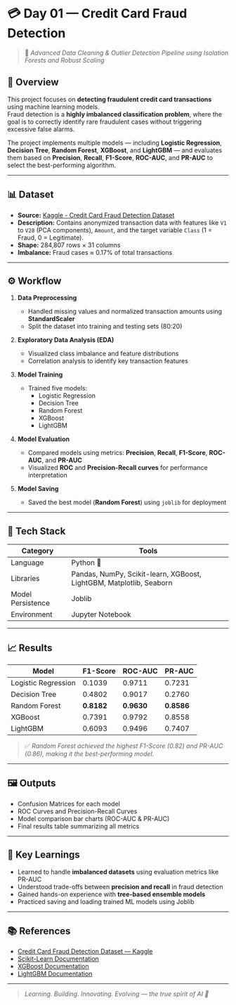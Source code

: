 # 💳 Day 01 — Credit Card Fraud Detection  

> 🎯 *Advanced Data Cleaning & Outlier Detection Pipeline using Isolation Forests and Robust Scaling*  

## 📘 Overview  

This project focuses on **detecting fraudulent credit card transactions** using machine learning models.  
Fraud detection is a **highly imbalanced classification problem**, where the goal is to correctly identify rare fraudulent cases without triggering excessive false alarms.  

The project implements multiple models — including **Logistic Regression**, **Decision Tree**, **Random Forest**, **XGBoost**, and **LightGBM** — and evaluates them based on **Precision**, **Recall**, **F1-Score**, **ROC-AUC**, and **PR-AUC** to select the best-performing algorithm.

---

## 📊 Dataset  

- **Source:** [Kaggle - Credit Card Fraud Detection Dataset](https://www.kaggle.com/mlg-ulb/creditcardfraud)  
- **Description:** Contains anonymized transaction data with features like `V1` to `V28` (PCA components), `Amount`, and the target variable `Class` (1 = Fraud, 0 = Legitimate).  
- **Shape:** 284,807 rows × 31 columns  
- **Imbalance:** Fraud cases ≈ 0.17% of total transactions  

---

## ⚙️ Workflow  

1. **Data Preprocessing**  
   - Handled missing values and normalized transaction amounts using **StandardScaler**  
   - Split the dataset into training and testing sets (80:20)  

2. **Exploratory Data Analysis (EDA)**  
   - Visualized class imbalance and feature distributions  
   - Correlation analysis to identify key transaction features  

3. **Model Training**  
   - Trained five models:  
     - Logistic Regression  
     - Decision Tree  
     - Random Forest  
     - XGBoost  
     - LightGBM  

4. **Model Evaluation**  
   - Compared models using metrics: **Precision**, **Recall**, **F1-Score**, **ROC-AUC**, and **PR-AUC**  
   - Visualized **ROC** and **Precision-Recall curves** for performance interpretation  

5. **Model Saving**  
   - Saved the best model (**Random Forest**) using `joblib` for deployment  

---

## 🧩 Tech Stack  

| Category | Tools |
|-----------|--------|
| Language | Python 🐍 |
| Libraries | Pandas, NumPy, Scikit-learn, XGBoost, LightGBM, Matplotlib, Seaborn |
| Model Persistence | Joblib |
| Environment | Jupyter Notebook |

---

## 📈 Results  

| Model | F1-Score | ROC-AUC | PR-AUC |
|--------|-----------|----------|---------|
| Logistic Regression | 0.1039 | 0.9711 | 0.7231 |
| Decision Tree | 0.4802 | 0.9017 | 0.2760 |
| Random Forest | **0.8182** | **0.9630** | **0.8586** |
| XGBoost | 0.7391 | 0.9792 | 0.8558 |
| LightGBM | 0.6093 | 0.9496 | 0.7407 |

> ✅ *Random Forest achieved the highest F1-Score (0.82) and PR-AUC (0.86), making it the best-performing model.*

---

## 🖼️ Outputs  

- Confusion Matrices for each model  
- ROC Curves and Precision-Recall Curves  
- Model comparison bar charts (ROC-AUC & PR-AUC)  
- Final results table summarizing all metrics  

---

## 🧠 Key Learnings  

- Learned to handle **imbalanced datasets** using evaluation metrics like PR-AUC  
- Understood trade-offs between **precision and recall** in fraud detection  
- Gained hands-on experience with **tree-based ensemble models**  
- Practiced saving and loading trained ML models using Joblib  

---

## 📚 References  

- [Credit Card Fraud Detection Dataset — Kaggle](https://www.kaggle.com/mlg-ulb/creditcardfraud)  
- [Scikit-Learn Documentation](https://scikit-learn.org/stable/)  
- [XGBoost Documentation](https://xgboost.readthedocs.io/en/stable/)  
- [LightGBM Documentation](https://lightgbm.readthedocs.io/en/latest/)  

---

> *Learning. Building. Innovating. Evolving — the true spirit of AI 🌟* 
